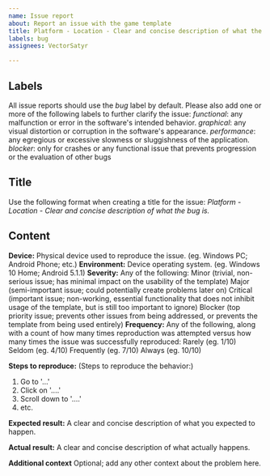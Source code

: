 ```yaml
---
name: Issue report
about: Report an issue with the game template
title: Platform - Location - Clear and concise description of what the bug is
labels: bug
assignees: VectorSatyr

---
```


## Labels
All issue reports should use the _bug_ label by default. Please also add one or more of the following labels to further clarify the issue:
_functional_: any malfunction or error in the software's intended behavior.
_graphical_: any visual distortion or corruption in the software's appearance.
_performance_: any egregious or excessive slowness or sluggishness of the application.
_blocker_: only for crashes or any functional issue that prevents progression or the evaluation of other bugs

## Title
Use the following format when creating a title for the issue:
_Platform - Location - Clear and concise description of what the bug is._

## Content

**Device:** Physical device used to reproduce the issue. (eg. Windows PC; Android Phone; etc.)
**Environment:** Device operating system. (eg. Windows 10 Home; Android 5.1.1)
**Severity:** Any of the following: 
Minor (trivial, non-serious issue; has minimal impact on the usability of the template)
Major (semi-important issue; could potentially create problems later on)
Critical (important issue; non-working, essential functionality that does not inhibit usage of the template, but is still too important to ignore)
Blocker (top priority issue; prevents other issues from being addressed, or prevents the template from being used entirely)
**Frequency:** Any of the following, along with a count of how many times reproduction was attempted versus how many times the issue was successfully reproduced:
Rarely (eg. 1/10)
Seldom (eg. 4/10)
Frequently (eg. 7/10)
Always (eg. 10/10)

**Steps to reproduce:** (Steps to reproduce the behavior:)
1. Go to '...'
2. Click on '....'
3. Scroll down to '....'
4. etc.

**Expected result:**
A clear and concise description of what you expected to happen.

**Actual result:**
A clear and concise description of what actually happens.

**Additional context**
Optional; add any other context about the problem here.
